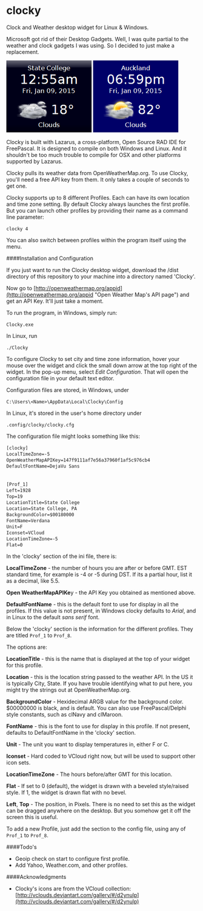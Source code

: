 clocky
======

Clock and Weather desktop widget for Linux &amp; Windows.


Microsoft got rid of their Desktop Gadgets.  Well, I was quite partial to the weather and clock gadgets I was using.  So I decided to just make a replacement.

![](clocky-screen-1.png) ![](clocky-screen-2.png)


Clocky is built with Lazarus, a cross-platform, Open Source RAD IDE for FreePascal.  It is designed to compile on both Windows and Linux.  And it shouldn't be too much trouble to compile for OSX and other platforms supported by Lazarus.

Clocky pulls its weather data from OpenWeatherMap.org.  To use Clocky, you'll need a free API key from them.  It only takes a couple of seconds to get one.

Clocky supports up to 8 different Profiles.  Each can have its own location and time zone setting.  By default Clocky always launches the first profile.  But you can launch other profiles by providing their name as a command line parameter:

    clocky 4

You can also switch between profiles within the program itself using the menu.


####Installation and Configuration

If you just want to run the Clocky desktop widget, download the /dist directory of this repository to your machine into a directory named 'Clocky'.

Now go to [http://openweathermap.org/appid](http://openweathermap.org/appid "Open Weather Map's API page") and get an API Key.  It'll just take a moment.

To run the program, in Windows, simply run:

    Clocky.exe

In Linux, run


    ./Clocky

To configure Clocky to set city and time zone information, hover your mouse over the widget and click the small down arrow at the top right of the widget.  In the pop-up menu, select *Edit Configuration*.  That will open the configuration file in your default text editor.

Configuration files are stored, in Windows, under

    C:\Users\<Name>\AppData\Local\Clocky\Config

In Linux, it's stored in the user's home directory under

	.config/clocky/clocky.cfg 

The configuration file might looks something like this:

	[clocky]
	LocalTimeZone=-5
	OpenWeatherMapAPIKey=147f9111af7e56a37960f1af5c976cb4
    DefaultFontName=DejaVu Sans


	[Prof_1]
	Left=1928
	Top=19
	LocationTitle=State College
	Location=State College, PA
	BackgroundColor=$00180000
	FontName=Verdana
	Unit=F
	Iconset=VCloud
	LocationTimeZone=-5
	Flat=0

In the 'clocky' section of the ini file, there is:

**LocalTimeZone** - the number of hours you are after or before GMT.  EST standard time, for example is -4 or -5 during DST.  If its a partial hour, list it as a decimal, like 5.5.

**Open WeatherMapAPIKe**y - the API Key you obtained as mentioned above.

**DefaultFontName** - this is the default font to use for display in all the profiles.  If this value is not present, in Windows clocky defaults to *Arial*, and in Linux to the default *sans serif* font.

Below the 'clocky' section is the information for the different profiles.  They are titled `Prof_1` to `Prof_8`.   

The options are:

**LocationTitle** - this is the name that is displayed at the top of your widget for this profile.

**Location** - this is the location string passed to the weather API.  In the US it is typically City, State.  If you have trouble identifying what to put here, you might try the strings out at OpenWeatherMap.org.

**BackgroundColor** - Hexidecimal ARGB value for the background color.  $00000000 is black, and is default.  You can also use FreePascal/Delphi style constants, such as clNavy and clMaroon.

**FontName** - this is the font to use for display in this profile.  If not present, defaults to DefaultFontName in the 'clocky' section.

**Unit** - The unit you want to display temperatures in, either F or C.

**Iconset** - Hard coded to VCloud right now, but will be used to support other icon sets.

**LocationTimeZone** - The hours before/after GMT for this location.

**Flat** - If set to 0 (default), the widget is drawn with a beveled style/raised style.  If 1, the widget is drawn flat with no bevel.

**Left**, **Top** - The position, in Pixels.  There is no need to set this as the widget can be dragged anywhere on the desktop.  But you somehow get it off the screen this is useful.

To add a new Profile, just add the section to the config file, using any of `Prof_1` to `Prof_8`.


####Todo's
- Geoip check on start to configure first profile.
- Add Yahoo, Weather.com, and other profiles.


####Acknowledgments
 - Clocky's icons are from the VCloud collection: [http://vclouds.deviantart.com/gallery/#/d2ynulp](http://vclouds.deviantart.com/gallery/#/d2ynulp)